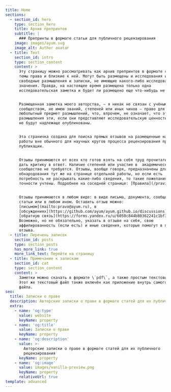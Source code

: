 ```yaml
---
title: Home
sections:
  - section_id: hero
    type: section_hero
    title: Архив препринтов
    subtitle: |
      ### Препринты в формате статьи для публичного рецензирования
    image: images/ayum.svg
    image_alt: Author avatar
  - title: Text
    section_id: intro
    type: section_content
    content: >
      Эту страницу можно рассматривать как архив препринтов в формате статей на
      темы права и близкие к ней. Могут быть размещены и исследования и
      свободные размышления и записки, не имеющие какого-либо исследовательского
      значения. Правда, на настоящее время размещена только одна
      исследовательская заметка и будет ли размещено еще что-нибудь не известно.


      Размещенная заметка моего авторства, — я никак не связан с учёным
      сообществом, не имею званий, степеней или иных чинов — право для меня
      любопытный предмет размышлений, что, впрочем, не означает, что эти
      размышления эти, если они представляют исследовательскую ценность, никогда
      не будут надлежаще опубликованы.


      Эта страничка создана для поиска прямых отзывов на размещенные на ней
      работы вне обычного для научных кругов процесса рецензирования при
      публикации.


      Отзывы принимаются от всех кто готов взять на себя труд прочитать работы и
      дать критику в ответ. Наличие степеней или участие в  академическом
      сообществе не требуется. Отзывы, вообще говоря, предназначены для
      обнародования тут же на странице отдельной работы, но если есть
      потребность не раскрывать какие-либо сведения, то такие пожелания будут в
      точности учтены. Подробнее на соседней странице: [Правила](/pravila).


      Отзывы принимаются в любом виде: в виде письма, документа, сообщения,
      статьи или в любом ином. Оставить отзыв можно:
      [письмом](mailto:pravo@ayum.ru), в
      [обсуждениях](https://github.com/ayum/ayum.github.io/discussions), через
      [обратную связь](https://forms.yandex.ru/u/6050c844b80362241c1bf3b5/).
      Возможно, но не обязательно, указать в отзыве на себя, свою
      аффилированность (если есть) и иные сведения, которые помогут в прочтении
      отзыва.
  - title: Перечень записок
    section_id: posts
    type: section_posts
    has_more_link: true
    more_link_text: Перейти на страницу
  - title: Примечание к запискам
    section_id: cat
    type: section_content
    content: >
      Заметки можно скачать в формате \`pdf\`, а также простым текстовым файлом.
      Этот же текстовый файл также включён как приложение внутрь самого \`pdf\`
      файла.
seo:
  title: Записки о праве
  description: Авторские записки о праве в формате статей для их публичного рецензирования
  extra:
    - name: 'og:type'
      value: website
      keyName: property
    - name: 'og:title'
      value: Записки о праве
      keyName: property
    - name: 'og:description'
      value: >-
        Авторские записки о праве в формате статей для их публичного
        рецензирования
      keyName: property
    - name: 'og:image'
      value: images/vanilla-preview.png
      keyName: property
      relativeUrl: true
template: advanced
---
```

